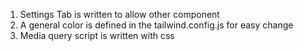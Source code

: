 <!-- Style Guides -->
1. Settings Tab is written to allow other component
2. A general color is defined in the tailwind.config.js for easy change
3. Media query script is written with css